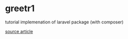 # greetr1
tutorial implemenation of laravel package (with composer)

[source article](https://medium.com/@francismacugay/build-your-own-laravel-package-in-10-minutes-using-composer-867e8ef875dd)
